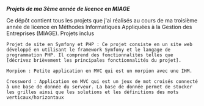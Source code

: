 ***Projets de ma 3ème année de licence en MIAGE***

Ce dépôt contient tous les projets que j'ai réalisés au cours de ma troisième année de licence en Méthodes Informatiques Appliquées à la Gestion des Entreprises (MIAGE).
Projets inclus

    Projet de site en Symfony et PHP : Ce projet consiste en un site web développé en utilisant le framework Symfony et le langage de programmation PHP. Il comprend des fonctionnalités telles que [décrivez brièvement les principales fonctionnalités du projet].

    Morpion : Petite application en MVC qui est un morpion avec une IHM.

    Crossword : Application en MVC qui est un jeux de mot croisés connecté à une base de donnée du serveur. La base de donnée permet de stocker les grilles ainsi que les solutions et les définitions des mots verticaux/horizontaux
